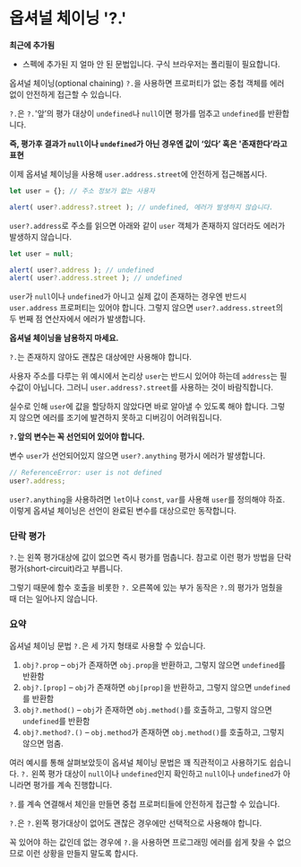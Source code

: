 # 옵셔널 체이닝 '?.'

**최근에 추가됨**

- 스펙에 추가된 지 얼마 안 된 문법입니다. 구식 브라우저는 폴리필이 필요합니다.

옵셔널 체이닝(optional chaining) `?.`을 사용하면 프로퍼티가 없는 중첩 객체를 에러 없이 안전하게 접근할 수 있습니다.

`?.`은 `?.`'앞’의 평가 대상이 `undefined`나 `null`이면 평가를 멈추고 `undefined`를 반환합니다.

**즉, 평가후 결과가 `null`이나 `undefined`가 아닌 경우엔 값이 ‘있다’ 혹은 '존재한다’라고 표현**



이제 옵셔널 체이닝을 사용해 `user.address.street`에 안전하게 접근해봅시다.

```javascript
let user = {}; // 주소 정보가 없는 사용자

alert( user?.address?.street ); // undefined, 에러가 발생하지 않습니다.
```

`user?.address`로 주소를 읽으면 아래와 같이 `user` 객체가 존재하지 않더라도 에러가 발생하지 않습니다.

```javascript
let user = null;

alert( user?.address ); // undefined
alert( user?.address.street ); // undefined
```



`user`가 `null`이나 `undefined`가 아니고 실제 값이 존재하는 경우엔 반드시 `user.address` 프로퍼티는 있어야 합니다. 그렇지 않으면 `user?.address.street`의 두 번째 점 연산자에서 에러가 발생합니다.

**옵셔널 체이닝을 남용하지 마세요.**

`?.`는 존재하지 않아도 괜찮은 대상에만 사용해야 합니다.

사용자 주소를 다루는 위 예시에서 논리상 `user`는 반드시 있어야 하는데 `address`는 필수값이 아닙니다. 그러니 `user.address?.street`를 사용하는 것이 바람직합니다.

실수로 인해 `user`에 값을 할당하지 않았다면 바로 알아낼 수 있도록 해야 합니다. 그렇지 않으면 에러를 조기에 발견하지 못하고 디버깅이 어려워집니다.



**`?.`앞의 변수는 꼭 선언되어 있어야 합니다.**

변수 `user`가 선언되어있지 않으면 `user?.anything` 평가시 에러가 발생합니다.

```javascript
// ReferenceError: user is not defined
user?.address;
```

`user?.anything`을 사용하려면 `let`이나 `const`, `var`를 사용해 `user`를 정의해야 하죠. 이렇게 옵셔널 체이닝은 선언이 완료된 변수를 대상으로만 동작합니다.



### 단락 평가

`?.`는 왼쪽 평가대상에 값이 없으면 즉시 평가를 멈춥니다. 참고로 이런 평가 방법을 단락 평가(short-circuit)라고 부릅니다.

그렇기 때문에 함수 호출을 비롯한 `?.` 오른쪽에 있는 부가 동작은 `?.`의 평가가 멈췄을 때 더는 일어나지 않습니다.



### 요약

옵셔널 체이닝 문법 `?.`은 세 가지 형태로 사용할 수 있습니다.

1. `obj?.prop` – `obj`가 존재하면 `obj.prop`을 반환하고, 그렇지 않으면 `undefined`를 반환함
2. `obj?.[prop]` – `obj`가 존재하면 `obj[prop]`을 반환하고, 그렇지 않으면 `undefined`를 반환함
3. `obj?.method()` – `obj`가 존재하면 `obj.method()`를 호출하고, 그렇지 않으면 `undefined`를 반환함
4. `obj?.method?.()` – `obj.method`가 존재하면 `obj.method()`를 호출하고, 그렇지 않으면 멈춤.

여러 예시를 통해 살펴보았듯이 옵셔널 체이닝 문법은 꽤 직관적이고 사용하기도 쉽습니다. `?.` 왼쪽 평가 대상이 `null`이나 `undefined`인지 확인하고 `null`이나 `undefined`가 아니라면 평가를 계속 진행합니다.

`?.`를 계속 연결해서 체인을 만들면 중첩 프로퍼티들에 안전하게 접근할 수 있습니다.

`?.`은 `?.`왼쪽 평가대상이 없어도 괜찮은 경우에만 선택적으로 사용해야 합니다.

꼭 있어야 하는 값인데 없는 경우에 `?.`을 사용하면 프로그래밍 에러를 쉽게 찾을 수 없으므로 이런 상황을 만들지 말도록 합시다.